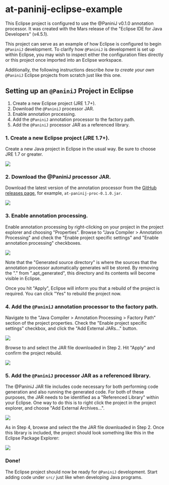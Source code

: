 # at-paninij-eclipse-example

This Eclipse project is configured to use the @PaniniJ v0.1.0 annotation
processor. It was created with the Mars release of the "Eclipse IDE for Java
Developers" (v4.5.1).

This project can serve as an example of how Eclipse is configured to begin
`@PaniniJ` development. To clarify how `@PaniniJ` is development is set up
within Eclipse, you may wish to inspect either the configuration files directly
or this project once imported into an Eclipse workspace.

Additionally, the following instructions describe *how to create your own*
`@PaniniJ` Eclipse projects from scratch just like this one.


## Setting up an `@PaniniJ` Project in Eclipse

1. Create a new Eclipse project (JRE 1.7+).
2. Download the `@PaniniJ` processor JAR.
3. Enable annotation processing.
4. Add the `@PaniniJ` annotation processor to the factory path.
5. Add the `@PaniniJ` processor JAR as a referenced library.


### 1. Create a new Eclipse project (JRE 1.7+).

Create a new Java project in Eclipse in the usual way. Be sure to choose JRE 1.7
or greater.

![](img/step-1.jpg)


### 2. Download the @PaniniJ processor JAR.

Download the latest version of the annotation processor from the
[GitHub releases page](https://github.com/hridesh/panini/releases),
for example, `at-paninij-proc-0.1.0.jar`.

![](img/step-2.jpg)


### 3. Enable annotation processing.

Enable annotation processing by right-clicking on your project in the
project explorer and choosing "Properties". Browse to "Java Compiler >
Annotation Processing" and check the "Enable project specific settings"
and "Enable annotation processing" checkboxes.

![](img/step-3.jpg)

Note that the "Generated source directory" is where the sources that the
annotation processor automatically generates will be stored. By removing the "."
from ".apt_generated", this directory and its contents will become visible in
Eclipse.

Once you hit "Apply", Eclipse will inform you that a rebuild of the project is
required. You can click "Yes" to rebuild the project now.


### 4. Add the `@PaniniJ` annotation processor to the factory path.

Navigate to the "Java Compiler > Annotation Processing > Factory Path" section
of the project properties. Check the "Enable project specific settings"
checkbox, and click the "Add External JARs..." button.

![](img/step-4a.jpg)

Browse to and select the JAR file downloaded in Step 2. Hit "Apply" and confirm
the project rebuild.

![](img/step-4b.jpg)


### 5. Add the `@PaniniJ` processor JAR as a referenced library.

The @PaniniJ JAR file includes code necessary for both performing code
generation and also running the generated code. For both of these purposes, the
JAR needs to be identified as a "Referenced Library" within your Eclipse. One
way to do this is to right click the project in the project explorer, and choose
"Add External Archives...".

![](img/step-5a.jpg)

As in Step 4, browse and select the the JAR file downloaded in Step 2. Once this
library is included, the project should look something like this in the Eclipse
Package Explorer:

![](img/step-5b.jpg)


### Done!

The Eclipse project should now be ready for `@PaniniJ` development. Start
adding code under `src/` just like when developing Java programs.
